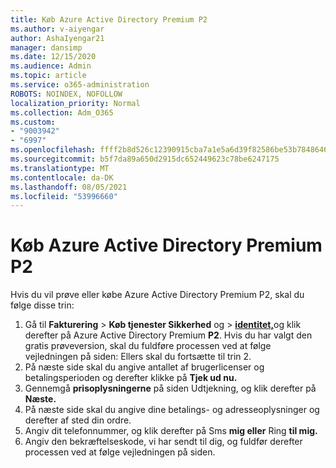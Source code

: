 ```yaml
---
title: Køb Azure Active Directory Premium P2
ms.author: v-aiyengar
author: AshaIyengar21
manager: dansimp
ms.date: 12/15/2020
ms.audience: Admin
ms.topic: article
ms.service: o365-administration
ROBOTS: NOINDEX, NOFOLLOW
localization_priority: Normal
ms.collection: Adm_O365
ms.custom:
- "9003942"
- "6997"
ms.openlocfilehash: ffff2b8d526c12390915cba7a1e5a6d39f82586be53b7848646bd8ab8f17a426
ms.sourcegitcommit: b5f7da89a650d2915dc652449623c78be6247175
ms.translationtype: MT
ms.contentlocale: da-DK
ms.lasthandoff: 08/05/2021
ms.locfileid: "53996660"
---
```

# <a name="buy-azure-active-directory-premium-p2"></a>Køb Azure Active Directory Premium P2

Hvis du vil prøve eller købe Azure Active Directory Premium P2, skal du følge disse trin:

1. Gå til **Fakturering**  >  **Køb tjenester Sikkerhed** og  >  [**identitet,**](https://go.microsoft.com/fwlink/?linkid=2131946)og klik derefter på Azure Active Directory Premium **P2**.
Hvis du har valgt den gratis prøveversion, skal du fuldføre processen ved at følge vejledningen på siden: Ellers skal du fortsætte til trin 2.
1. På næste side skal du angive antallet af brugerlicenser og betalingsperioden og derefter klikke på **Tjek ud nu.**
1. Gennemgå **prisoplysningerne** på siden Udtjekning, og klik derefter på **Næste.**
1. På næste side skal du angive dine betalings- og adresseoplysninger og derefter af sted din ordre.
1. Angiv dit telefonnummer, og klik derefter på Sms **mig eller** Ring **til mig.**
1. Angiv den bekræftelseskode, vi har sendt til dig, og fuldfør derefter processen ved at følge vejledningen på siden.
